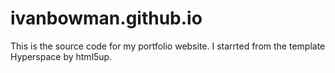 # ivanbowman.github.io
This is the source code for my portfolio website. I starrted from the template Hyperspace by html5up.
